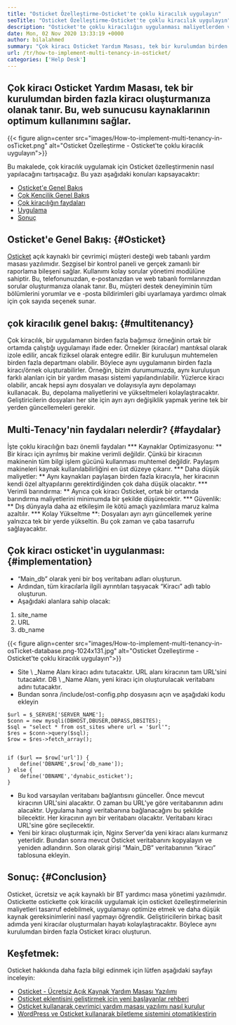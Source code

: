 ```yaml
---
title: "Osticket Özelleştirme-Osticket'te çoklu kiracılık uygulayın" 
seoTitle: "Osticket Özelleştirme-Osticket'te çoklu kiracılık uygulayın" 
description: "Osticket'te çoklu kiracılığın uygulanması maliyetlerden ve kaynak kullanımından tasarruf edebilir. Bu makalede, çoklu kiracılık elde etmek için Osticket özelleştirme yapacağız." 
date: Mon, 02 Nov 2020 13:33:19 +0000
author: bilalahmed
summary: "Çok kiracı Osticket Yardım Masası, tek bir kurulumdan birden fazla kiracı oluşturmanıza olanak tanır. Bu, web sunucusu kaynaklarının optimum kullanımını sağlar." 
url: /tr/how-to-implement-multi-tenancy-in-osticket/
categories: ['Help Desk']
---
```


## Çok kiracı Osticket Yardım Masası, tek bir kurulumdan birden fazla kiracı oluşturmanıza olanak tanır. Bu, web sunucusu kaynaklarının optimum kullanımını sağlar.

{{< figure align=center src="images/How-to-implement-multi-tenancy-in-osTicket.png" alt="Osticket Özelleştirme - Osticket'te çoklu kiracılık uygulayın">}}

Bu makalede, çok kiracılık uygulamak için Osticket özelleştirmenin nasıl yapılacağını tartışacağız. Bu yazı aşağıdaki konuları kapsayacaktır:
  * [Osticket'e Genel Bakış][1]
  * [Çok Kencilik Genel Bakış][2]
  * [Çok kiracılığın faydaları][3]
  * [Uygulama][3]
  * [Sonuç][4]

## Osticket'e Genel Bakış: {#Osticket}
[Osticket][5] açık kaynaklı bir çevrimiçi müşteri desteği web tabanlı yardım masası yazılımıdır. Sezgisel bir kontrol paneli ve gerçek zamanlı bir raporlama bileşeni sağlar. Kullanımı kolay sorular yönetimi modülüne sahiptir. Bu, telefonunuzdan, e-postanızdan ve web tabanlı formlarınızdan sorular oluşturmanıza olanak tanır. Bu, müşteri destek deneyiminin tüm bölümlerini yorumlar ve e -posta bildirimleri gibi uyarlamaya yardımcı olmak için çok sayıda seçenek sunar.

## çok kiracılık genel bakış: {#multitenancy}
Çok kiracılık, bir uygulamanın birden fazla bağımsız örneğinin ortak bir ortamda çalıştığı uygulamayı ifade eder. Örnekler (kiracılar) mantıksal olarak izole edilir, ancak fiziksel olarak entegre edilir. Bir kuruluşun muhtemelen birden fazla departmanı olabilir. Böylece aynı uygulamanın birden fazla kiracı/örnek oluşturabilirler. Örneğin, bizim durumumuzda, aynı kuruluşun farklı alanları için bir yardım masası sistemi yapılandırılabilir. Yüzlerce kiracı olabilir, ancak hepsi aynı dosyaları ve dolayısıyla aynı depolamayı kullanacak. Bu, depolama maliyetlerini ve yükseltmeleri kolaylaştıracaktır. Geliştiricilerin dosyaları her site için ayrı ayrı değişiklik yapmak yerine tek bir yerden güncellemeleri gerekir.

## Multi-Tenacy'nin faydaları nelerdir? {#faydalar}
İşte çoklu kiracılığın bazı önemli faydaları
  *** Kaynaklar Optimizasyonu: ** Bir kiracı için ayrılmış bir makine verimli değildir. Çünkü bir kiracının makinenin tüm bilgi işlem gücünü kullanması muhtemel değildir. Paylaşım makineleri kaynak kullanılabilirliğini en üst düzeye çıkarır.
  *** Daha düşük maliyetler: ** Aynı kaynakları paylaşan birden fazla kiracıyla, her kiracının kendi özel altyapılarını gerektirdiğinden çok daha düşük olacaktır.
  *** Verimli barındırma: ** Ayrıca çok kiracı Osticket, ortak bir ortamda barındırma maliyetlerini minimumda bir şekilde düşürecektir.
  *** Güvenlik: ** Dış dünyayla daha az etkileşim ile kötü amaçlı yazılımlara maruz kalma azaltılır.
  *** Kolay Yükseltme **: Dosyaları ayrı ayrı güncellemek yerine yalnızca tek bir yerde yükseltin. Bu çok zaman ve çaba tasarrufu sağlayacaktır.

## Çok kiracı osticket'in uygulanması: {#implementation}
  * “Main_db” olarak yeni bir boş veritabanı adları oluşturun.
  * Ardından, tüm kiracılarla ilgili ayrıntıları taşıyacak “Kiracı” adlı tablo oluşturun.
  * Aşağıdaki alanlara sahip olacak:
  1. site_name
  2. URL
  3. db_name

{{< figure align=center src="images/How-to-implement-multi-tenancy-in-osTicket-database.png-1024x131.jpg" alt="Osticket Özelleştirme - Osticket'te çoklu kiracılık uygulayın">}}

  * Site \ _Name Alanı kiracı adını tutacaktır. URL alanı kiracının tam URL'sini tutacaktır. DB \ _Name Alanı, yeni kiracı için oluşturulacak veritabanı adını tutacaktır.
  * Bundan sonra /include/ost-config.php dosyasını açın ve aşağıdaki kodu ekleyin
```
$url = $_SERVER['SERVER_NAME'];
$conn = new mysqli(DBHOST,DBUSER,DBPASS,DBSITES);
$sql = "select * from ost_sites where url = '$url'";
$res = $conn->query($sql);
$row = $res->fetch_array();


if ($url == $row['url']) {
	define('DBNAME',$row['db_name']);
} else {
	define('DBNAME','dynabic_osticket');
}

```
  * Bu kod varsayılan veritabanı bağlantısını günceller. Önce mevcut kiracının URL'sini alacaktır. O zaman bu URL'ye göre veritabanının adını alacaktır. Uygulama hangi veritabanına bağlanacağını bu şekilde bilecektir. Her kiracının ayrı bir veritabanı olacaktır. Veritabanı kiracı URL'sine göre seçilecektir.
  * Yeni bir kiracı oluşturmak için, Nginx Server'da yeni kiracı alanı kurmanız yeterlidir. Bundan sonra mevcut Osticket veritabanını kopyalayın ve yeniden adlandırın. Son olarak girişi “Main_DB” veritabanının “kiracı” tablosuna ekleyin.

## Sonuç: {#Conclusion}
Osticket, ücretsiz ve açık kaynaklı bir BT yardımcı masa yönetimi yazılımıdır. Ostickette ostickette çok kiracılık uygulamak için osticket özelleştirmelerinin maliyetleri tasarruf edebilmek, uygulamayı optimize etmek ve daha düşük kaynak gereksinimlerini nasıl yapmayı öğrendik. Geliştiricilerin birkaç basit adımda yeni kiracılar oluşturmaları hayatı kolaylaştıracaktır. Böylece aynı kurulumdan birden fazla Osticket kiracı oluşturun.

## Keşfetmek:
Osticket hakkında daha fazla bilgi edinmek için lütfen aşağıdaki sayfayı inceleyin:
  * [Osticket - Ücretsiz Açık Kaynak Yardım Masası Yazılımı][5]
  * [Osticket eklentisini geliştirmek için yeni başlayanlar rehberi][6]
  * [Osticket kullanarak çevrimiçi yardım masası yazılımı nasıl kurulur][7]
  * [WordPress ve Osticket kullanarak biletleme sistemini otomatikleştirin][8]

  
[1]: #osticket
[2]: #multitenancy
[3]: #benefits
[4]: #conclusion
[5]: https://products.containerize.com/helpdesk/osticket
[6]: https://blog.containerize.com/helpdesk/how-to-develop-osticket-plugin-it-helpdesk-software/
[7]: https://blog.containerize.com/helpdesk/how-to-set-up-help-desk-system-using-osticket/
[8]: https://blog.containerize.com/blogging/automate-ticketing-system-using-wordpress-and-osticket/
